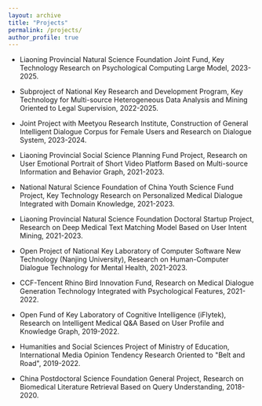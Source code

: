 ```yaml
---
layout: archive
title: "Projects"
permalink: /projects/
author_profile: true
---
```


- Liaoning Provincial Natural Science Foundation Joint Fund, Key Technology Research on Psychological Computing Large Model, 2023-2025.

- Subproject of National Key Research and Development Program, Key Technology for Multi-source Heterogeneous Data Analysis and Mining Oriented to Legal Supervision, 2022-2025.

- Joint Project with Meetyou Research Institute, Construction of General Intelligent Dialogue Corpus for Female Users and Research on Dialogue System, 2023-2024.

- Liaoning Provincial Social Science Planning Fund Project, Research on User Emotional Portrait of Short Video Platform Based on Multi-source Information and Behavior Graph, 2021-2023.

- National Natural Science Foundation of China Youth Science Fund Project, Key Technology Research on Personalized Medical Dialogue Integrated with Domain Knowledge, 2021-2023.

- Liaoning Provincial Natural Science Foundation Doctoral Startup Project, Research on Deep Medical Text Matching Model Based on User Intent Mining, 2021-2023.

- Open Project of National Key Laboratory of Computer Software New Technology (Nanjing University), Research on Human-Computer Dialogue Technology for Mental Health, 2021-2023.

- CCF-Tencent Rhino Bird Innovation Fund, Research on Medical Dialogue Generation Technology Integrated with Psychological Features, 2021-2022.

- Open Fund of Key Laboratory of Cognitive Intelligence (iFlytek), Research on Intelligent Medical Q&A Based on User Profile and Knowledge Graph, 2019-2022.

- Humanities and Social Sciences Project of Ministry of Education, International Media Opinion Tendency Research Oriented to "Belt and Road", 2019-2022.

- China Postdoctoral Science Foundation General Project, Research on Biomedical Literature Retrieval Based on Query Understanding, 2018-2020.
